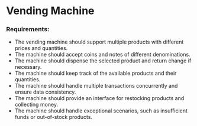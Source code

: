 # Vending Machine 


### Requirements:

- The vending machine should support multiple products with different prices and quantities. 
- The machine should accept coins and notes of different denominations. 
- The machine should dispense the selected product and return change if necessary. 
- The machine should keep track of the available products and their quantities. 
- The machine should handle multiple transactions concurrently and ensure data consistency. 
- The machine should provide an interface for restocking products and collecting money. 
- The machine should handle exceptional scenarios, such as insufficient funds or out-of-stock products.